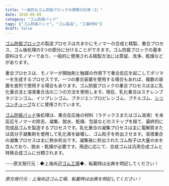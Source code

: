 ```yaml
---
title: "一般的なゴム防振ブロックの実際の応用（1）"
date: 2010-06-09
category: "ゴム防振パッド"
tags: ["ゴム防振パッド", "ゴム製品", "工業材料"]
draft: false
---
```


[ゴム防振ブロック](http://www.smpolymer.com/)の製造プロセスは大まかにモノマーの合成と精製、重合プロセス、ゴム後処理の3つの部分に分けることができます。ゴム防振ブロックの基本原料はモノマーであり、一般的に使用される精製方法には蒸留、洗浄、乾燥などがあります。

重合プロセスは、モノマーが開始剤と触媒の作用下で重合反応を起こしてポリマーを生成するプロセスです。一つの重合装置を使用する場合もあれば、複数の装置を直列で使用する場合もあります。ゴム防振ブロックの重合プロセスは主に乳化重合法と溶液重合法の二つの方法を使用します。現在、乳化重合はスチレンブタジエンゴム、イソプレンゴム、ブタジエンプロピレンゴム、ブチルゴム、[シリコンチューブ](http://www.smpolymer.com/guijiaoguan/)などに使用されています。

[ゴム防振パッド](http://www.smpolymer.com/xiangjiaojianzhendian/)後処理は、重合反応後の材料（ラテックスまたはゴム溶液）を未反応モノマーの除去、凝集、脱水、乾燥、包装などのステップを経て、最終的に完成品ゴムを製造するプロセスです。乳化重合の凝集プロセスは主に電解質または高分子凝集剤を使用して乳化液を破壊し、ゴム粒子を析出させます。溶液重合の凝集プロセスは主に熱水析出です。凝集後に析出されたゴム粒子は大量の水を含んでおり、脱水・乾燥が必要です。用途に応じて、合成ゴムは汎用合成ゴムと特殊合成ゴムに分類されます。

----原文発行元：◆上海尚迈[ゴム工場](http://www.smpolymer.com/)◆、転載時は出典を明記してください！

---

*原文発行元：上海尚迈ゴム工場、転載時は出典を明記してください！*